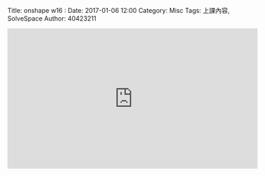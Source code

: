 Title: onshape w16 :
Date: 2017-01-06 12:00
Category: Misc
Tags: 上課內容, SolveSpace
Author: 40423211

<!-- PELICAN_END_SUMMARY -->


<iframe width="560" height="315" src="https://www.youtube.com/embed/yyOywoaXips" frameborder="0" allowfullscreen></iframe>